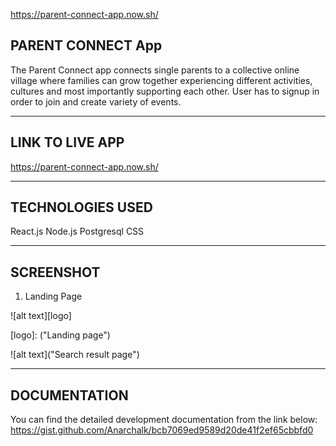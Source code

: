 https://parent-connect-app.now.sh/

## PARENT CONNECT App

 The Parent Connect app connects single parents to a collective online village where families  can grow together experiencing different activities, cultures and most importantly supporting each other. User has to signup in order to join and create variety of events. 


* * *

## LINK TO LIVE APP

https://parent-connect-app.now.sh/


***

## TECHNOLOGIES USED

React.js
Node.js
Postgresql
CSS

***

## SCREENSHOT

1. Landing Page

![alt text][logo]

[logo]: ("Landing page")


![alt text]("Search result page")


***

## DOCUMENTATION
You can find the detailed development documentation from the link below:
https://gist.github.com/Anarchalk/bcb7069ed9589d20de41f2ef65cbbfd0